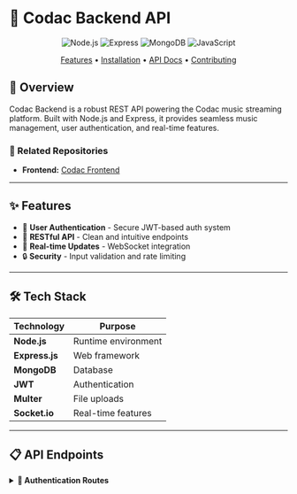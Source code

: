 # 🎵 Codac Backend API

<div align="center">
  
  ![Node.js](https://img.shields.io/badge/Node.js-339933?style=for-the-badge&logo=nodedotjs&logoColor=white)
  ![Express](https://img.shields.io/badge/Express.js-000000?style=for-the-badge&logo=express&logoColor=white)
  ![MongoDB](https://img.shields.io/badge/MongoDB-47A248?style=for-the-badge&logo=mongodb&logoColor=white)
  ![JavaScript](https://img.shields.io/badge/JavaScript-F7DF1E?style=for-the-badge&logo=javascript&logoColor=black)
  
  <p align="center">
    <a href="#-features">Features</a> •
    <a href="#-installation">Installation</a> •
    <a href="#-api-documentation">API Docs</a> •
    <a href="#-contributing">Contributing</a>
  </p>
</div>

## 📖 **Overview**

Codac Backend is a robust REST API powering the Codac music streaming platform. Built with Node.js and Express, it provides seamless music management, user authentication, and real-time features.

### **🔗 Related Repositories**
- **Frontend:** [Codac Frontend](https://github.com/Hetav2211/Frontend-Codac)


---

## ✨ **Features**



- 👤 **User Authentication** - Secure JWT-based auth system
- 📱 **RESTful API** - Clean and intuitive endpoints
- 🔄 **Real-time Updates** - WebSocket integration
- 🔒 **Security** - Input validation and rate limiting

---

## 🛠️ **Tech Stack**

| Technology | Purpose |
|------------|---------|
| **Node.js** | Runtime environment |
| **Express.js** | Web framework |
| **MongoDB** | Database |
| **JWT** | Authentication |
| **Multer** | File uploads |
| **Socket.io** | Real-time features |

---

## 📋 **API Endpoints**

<details>
<summary><b>🔐 Authentication Routes</b></summary>

```javascript
POST   /api/auth/register    // User registration
POST   /api/auth/login       // User login
POST   /api/auth/logout      // User logout
GET    /api/auth/profile     // Get user profile
PUT    /api/auth/profile     // Update profile
